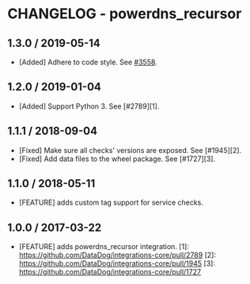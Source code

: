 # CHANGELOG - powerdns_recursor

## 1.3.0 / 2019-05-14

* [Added] Adhere to code style. See [#3558](https://github.com/DataDog/integrations-core/pull/3558).

## 1.2.0 / 2019-01-04

* [Added] Support Python 3. See [#2789][1].

## 1.1.1 / 2018-09-04

* [Fixed] Make sure all checks' versions are exposed. See [#1945][2].
* [Fixed] Add data files to the wheel package. See [#1727][3].

## 1.1.0 / 2018-05-11

* [FEATURE] adds custom tag support for service checks.

## 1.0.0 / 2017-03-22

* [FEATURE] adds powerdns_recursor integration.
[1]: https://github.com/DataDog/integrations-core/pull/2789
[2]: https://github.com/DataDog/integrations-core/pull/1945
[3]: https://github.com/DataDog/integrations-core/pull/1727
